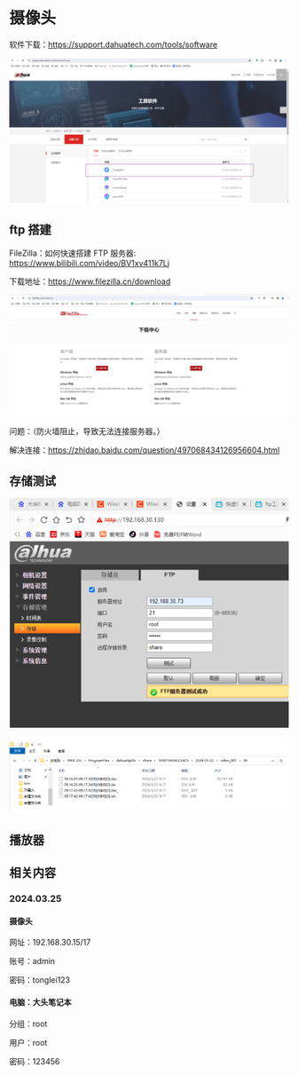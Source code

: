 # 摄像头

软件下载：<https://support.dahuatech.com/tools/software>

![alt text](./img/dahuasoftconfigtool.png)

## ftp 搭建

FileZilla：如何快速搭建 FTP 服务器: <https://www.bilibili.com/video/BV1xv411k7Lj>

下载地址：<https://www.filezilla.cn/download>

![alt text](./img/flezilladownload.png)

问题：（防火墙阻止，导致无法连接服务器。）

解决连接：<https://zhidao.baidu.com/question/497068434126956604.html>

## 存储测试

![alt text](./img/ftptest.png)

![alt text](./img/dahuacunchu.png)

## 播放器

## 相关内容

### 2024.03.25

#### 摄像头

网址：192.168.30.15/17

账号：admin

密码：tonglei123

#### 电脑：大头笔记本

分组：root

用户：root

密码：123456
